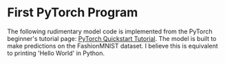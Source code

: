 # First PyTorch Program

 The following rudimentary model code is implemented from the PyTorch beginner's tutorial page: [PyTorch Quickstart Tutorial](https://pytorch.org/tutorials/beginner/basics/quickstart_tutorial.html). The model is built to make predictions on the FashionMNIST dataset. I believe this is equivalent to printing 'Hello World' in Python.
 
